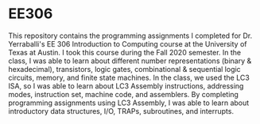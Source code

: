 # EE306

This repository contains the programming assignments I completed for Dr. Yerraballi's EE 306 Introduction to Computing course at the University of Texas at Austin. I took this course during the Fall 2020 semester. In the class, I was able to learn about different number representations (binary & hexadecimal), transistors, logic gates, combinational & sequential logic circuits, memory, and finite state machines. In the class, we used the LC3 ISA, so I was able to learn about LC3 Assembly instructions, addressing modes, instruction set, machine code, and assemblers. By completing programming assignments using LC3 Assembly, I was able to learn about introductory data structures, I/O, TRAPs, subroutines, and interrupts.  

